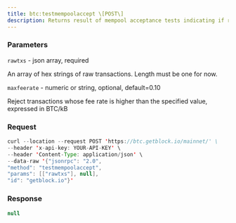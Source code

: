 ```yaml
---
title: btc:testmempoolaccept \[POST\]
description: Returns result of mempool acceptance tests indicating if raw transaction(serialized, hex-encoded) would be accepted by mempool.This checks if the transaction violates the consensus or policy rules.See sendrawtransaction call.
---
```


### Parameters


`rawtxs` - json array, required

An array of hex strings of raw transactions. Length must be one for now.

`maxfeerate` - numeric or string, optional, default=0.10

Reject transactions whose fee rate is higher than the specified value,
expressed in BTC/kB

### Request

``` java
curl --location --request POST 'https://btc.getblock.io/mainnet/' \
--header 'x-api-key: YOUR-API-KEY' \
--header 'Content-Type: application/json' \
--data-raw '{"jsonrpc": "2.0",
"method": "testmempoolaccept",
"params": [["rawtxs"], null],
"id": "getblock.io"}'
```

###  Response

``` java
null
```

